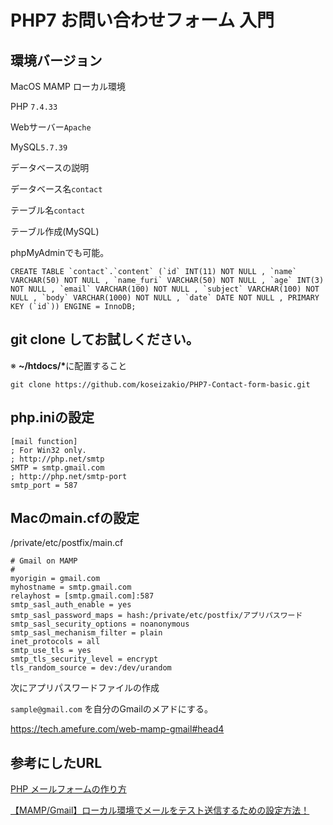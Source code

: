 # PHP7 お問い合わせフォーム 入門

## 環境バージョン

MacOS MAMP ローカル環境

PHP ```7.4.33```

Webサーバー```Apache```

MySQL```5.7.39```


データベースの説明

データベース名```contact```

テーブル名```contact```

テーブル作成(MySQL)

phpMyAdminでも可能。

```
CREATE TABLE `contact`.`content` (`id` INT(11) NOT NULL , `name` VARCHAR(50) NOT NULL , `name_furi` VARCHAR(50) NOT NULL , `age` INT(3) NOT NULL , `email` VARCHAR(100) NOT NULL , `subject` VARCHAR(100) NOT NULL , `body` VARCHAR(1000) NOT NULL , `date` DATE NOT NULL , PRIMARY KEY (`id`)) ENGINE = InnoDB;
```

## git clone してお試しください。

※ <strong>~/htdocs/*</strong>に配置すること

```
git clone https://github.com/koseizakio/PHP7-Contact-form-basic.git
```
## php.iniの設定

```
[mail function]
; For Win32 only.
; http://php.net/smtp
SMTP = smtp.gmail.com
; http://php.net/smtp-port
smtp_port = 587
```

## Macのmain.cfの設定

/private/etc/postfix/main.cf

```
# Gmail on MAMP
#
myorigin = gmail.com
myhostname = smtp.gmail.com
relayhost = [smtp.gmail.com]:587
smtp_sasl_auth_enable = yes
smtp_sasl_password_maps = hash:/private/etc/postfix/アプリパスワード
smtp_sasl_security_options = noanonymous
smtp_sasl_mechanism_filter = plain
inet_protocols = all
smtp_use_tls = yes
smtp_tls_security_level = encrypt
tls_random_source = dev:/dev/urandom
```

次にアプリパスワードファイルの作成

```sample@gmail.com``` を自分のGmailのメアドにする。

https://tech.amefure.com/web-mamp-gmail#head4

## 参考にしたURL

[PHP メールフォームの作り方](https://www.webdesignleaves.com/pr/php/php_contact_form_01.php)

[【MAMP/Gmail】ローカル環境でメールをテスト送信するための設定方法！](https://tech.amefure.com/web-mamp-gmail)
